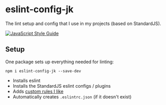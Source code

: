 # eslint-config-jk
The lint setup and config that I use in my projects (based on StandardJS).

[![JavaScript Style Guide](https://cdn.rawgit.com/standard/standard/master/badge.svg)](https://github.com/standard/standard)

## Setup
One package sets up everything needed for linting:
```
npm i eslint-config-jk --save-dev
```
- Installs eslint
- Installs the StandardJS eslint configs / plugins
- Adds [custom rules I like](https://github.com/justinkalland/eslint-config-jk/blob/master/index.js)
- Automatically creates `.eslintrc.json` (if it doesn't exist)
